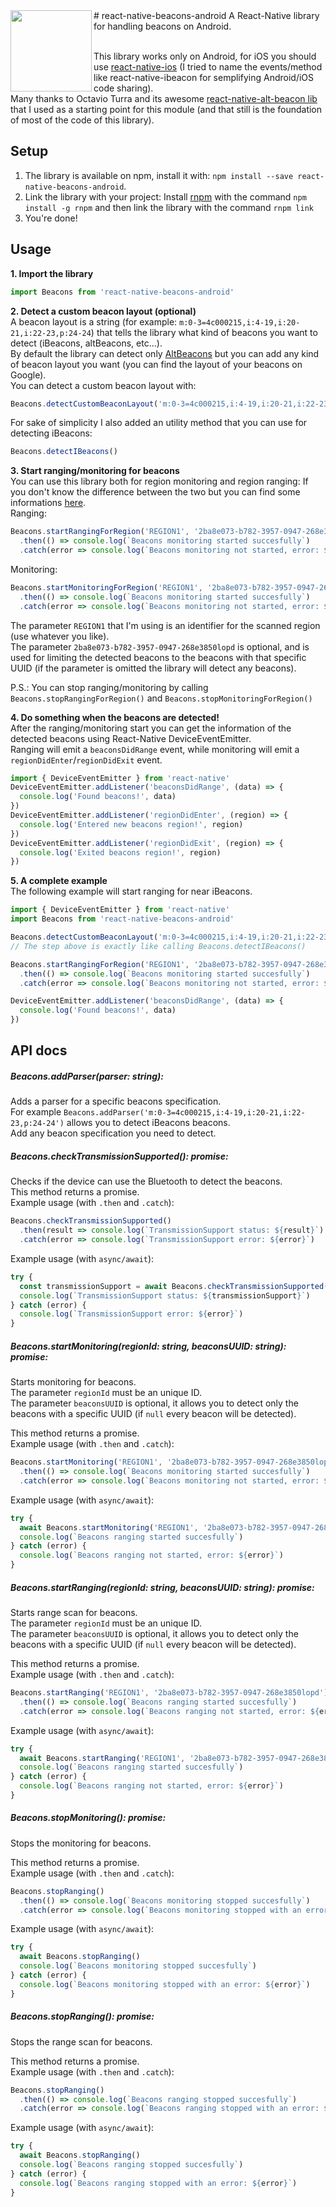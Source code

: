 <img src="http://insideoutdoor.com/wp-content/uploads/2016/02/beacon-example31.png" width="130" align="left"> 
# react-native-beacons-android
A React-Native library for handling beacons on Android.  
<br/>
<br/>


This library works only on Android, for iOS you should use  [react-native-ios](https://www.npmjs.com/package/react-native-ibeacon) (I tried to name the events/method like react-native-ibeacon for semplifying Android/iOS code sharing).  
Many thanks to Octavio Turra and its awesome [react-native-alt-beacon lib](https://github.com/octavioturra/react-native-alt-beacon) that I used as a starting point for this module (and that still is the foundation of most of the code of this library).

## Setup  
1. The library is available on npm, install it with: `npm install --save react-native-beacons-android`.  
2. Link the library with your project:
Install [rnpm](https://github.com/rnpm/rnpm) with the command `npm install -g rnpm` and then link the library with the command `rnpm link` 
3. You're done!  

## Usage  
**1. Import the library**
```javascript
import Beacons from 'react-native-beacons-android'
```

**2. Detect a custom beacon layout (optional)**   
A beacon layout is a string (for example: `m:0-3=4c000215,i:4-19,i:20-21,i:22-23,p:24-24`) that tells the library what kind of beacons you want to detect (iBeacons, altBeacons, etc...).  
By default the library can detect only [AltBeacons](http://altbeacon.org/) but you can add any kind of beacon layout you want (you can find the layout of your beacons on Google).  
You can detect a custom beacon layout with:  
```javascript
Beacons.detectCustomBeaconLayout('m:0-3=4c000215,i:4-19,i:20-21,i:22-23,p:24-24') // iBeacons layout
```
For sake of simplicity I also added an utility method that you can use for detecting iBeacons:
```javascript
Beacons.detectIBeacons()
```
**3. Start ranging/monitoring for beacons**  
You can use this library both for region monitoring and region ranging:
If you don't know the difference between the two but you can find some informations [here](https://community.estimote.com/hc/en-us/articles/203356607-What-are-region-Monitoring-and-Ranging-).  
Ranging:  
```javascript
Beacons.startRangingForRegion('REGION1', '2ba8e073-b782-3957-0947-268e3850lopd')
  .then(() => console.log(`Beacons monitoring started succesfully`)
  .catch(error => console.log(`Beacons monitoring not started, error: ${error}`)
```
Monitoring:  
```javascript
Beacons.startMonitoringForRegion('REGION1', '2ba8e073-b782-3957-0947-268e3850lopd')
  .then(() => console.log(`Beacons monitoring started succesfully`)
  .catch(error => console.log(`Beacons monitoring not started, error: ${error}`)
```
The parameter `REGION1` that I'm using is an identifier for the scanned region (use whatever you like).  
The parameter `2ba8e073-b782-3957-0947-268e3850lopd` is optional, and is used for limiting the detected beacons to the beacons with that specific UUID (if the parameter is omitted the library will detect any beacons).  

P.S.: You can stop ranging/monitoring by calling `Beacons.stopRangingForRegion()` and `Beacons.stopMonitoringForRegion()`

**4. Do something when the beacons are detected!**  
After the ranging/monitoring start you can get the information of the detected beacons using React-Native DeviceEventEmitter.  
Ranging will emit a `beaconsDidRange` event, while monitoring will emit a `regionDidEnter`/`regionDidExit` event.  
```javascript
import { DeviceEventEmitter } from 'react-native'
DeviceEventEmitter.addListener('beaconsDidRange', (data) => {
  console.log('Found beacons!', data)
})
DeviceEventEmitter.addListener('regionDidEnter', (region) => {
  console.log('Entered new beacons region!', region)
})
DeviceEventEmitter.addListener('regionDidExit', (region) => {
  console.log('Exited beacons region!', region)
})
```

**5. A complete example**  
The following example will start ranging for near iBeacons.  
```javascript
import { DeviceEventEmitter } from 'react-native'
import Beacons from 'react-native-beacons-android'

Beacons.detectCustomBeaconLayout('m:0-3=4c000215,i:4-19,i:20-21,i:22-23,p:24-24') 
// The step above is exactly like calling Beacons.detectIBeacons()

Beacons.startRangingForRegion('REGION1', '2ba8e073-b782-3957-0947-268e3850lopd')
  .then(() => console.log(`Beacons monitoring started succesfully`)
  .catch(error => console.log(`Beacons monitoring not started, error: ${error}`)

DeviceEventEmitter.addListener('beaconsDidRange', (data) => {
  console.log('Found beacons!', data)
})
```

## API docs
##### Beacons.addParser(parser: string):  
Adds a parser for a specific beacons specification.     
For example `Beacons.addParser('m:0-3=4c000215,i:4-19,i:20-21,i:22-23,p:24-24')` allows you to detect iBeacons beacons.  
Add any beacon specification you need to detect.  

##### Beacons.checkTransmissionSupported(): promise:  
Checks if the device can use the Bluetooth to detect the beacons.  
This method returns a promise.  
Example usage (with `.then` and `.catch`):
```javascript
Beacons.checkTransmissionSupported()
  .then(result => console.log(`TransmissionSupport status: ${result}`)
  .catch(error => console.log(`TransmissionSupport error: ${error}`)
```
Example usage (with `async/await`):
```javascript
try {
  const transmissionSupport = await Beacons.checkTransmissionSupported()
  console.log(`TransmissionSupport status: ${transmissionSupport}`)
} catch (error) {
  console.log(`TransmissionSupport error: ${error}`)
}
``` 

##### Beacons.startMonitoring(regionId: string, beaconsUUID: string): promise:  
Starts monitoring for beacons.  
The parameter `regionId` must be an unique ID.  
The parameter `beaconsUUID` is optional, it allows you to detect only the beacons with a specific UUID (if `null` every beacon will be detected).  

This method returns a promise.  
Example usage (with `.then` and `.catch`):
```javascript
Beacons.startMonitoring('REGION1', '2ba8e073-b782-3957-0947-268e3850lopd')
  .then(() => console.log(`Beacons monitoring started succesfully`)
  .catch(error => console.log(`Beacons monitoring not started, error: ${error}`)
```
Example usage (with `async/await`):
```javascript
try {
  await Beacons.startMonitoring('REGION1', '2ba8e073-b782-3957-0947-268e3850lopd')
  console.log(`Beacons ranging started succesfully`)
} catch (error) {
  console.log(`Beacons ranging not started, error: ${error}`)
}
``` 

##### Beacons.startRanging(regionId: string, beaconsUUID: string): promise:  
Starts range scan for beacons.  
The parameter `regionId` must be an unique ID.  
The parameter `beaconsUUID` is optional, it allows you to detect only the beacons with a specific UUID (if `null` every beacon will be detected).  

This method returns a promise.  
Example usage (with `.then` and `.catch`):
```javascript
Beacons.startRanging('REGION1', '2ba8e073-b782-3957-0947-268e3850lopd')
  .then(() => console.log(`Beacons ranging started succesfully`)
  .catch(error => console.log(`Beacons ranging not started, error: ${error}`)
```
Example usage (with `async/await`):
```javascript
try {
  await Beacons.startRanging('REGION1', '2ba8e073-b782-3957-0947-268e3850lopd')
  console.log(`Beacons ranging started succesfully`)
} catch (error) {
  console.log(`Beacons ranging not started, error: ${error}`)
}
``` 

##### Beacons.stopMonitoring(): promise:  
Stops the monitoring for beacons.  

This method returns a promise.  
Example usage (with `.then` and `.catch`):
```javascript
Beacons.stopRanging()
  .then(() => console.log(`Beacons monitoring stopped succesfully`)
  .catch(error => console.log(`Beacons monitoring stopped with an error: ${error}`)
```
Example usage (with `async/await`):
```javascript
try {
  await Beacons.stopRanging()
  console.log(`Beacons monitoring stopped succesfully`)
} catch (error) {
  console.log(`Beacons monitoring stopped with an error: ${error}`)
}
``` 

##### Beacons.stopRanging(): promise:  
Stops the range scan for beacons.  

This method returns a promise.  
Example usage (with `.then` and `.catch`):
```javascript
Beacons.stopRanging()
  .then(() => console.log(`Beacons ranging stopped succesfully`)
  .catch(error => console.log(`Beacons ranging stopped with an error: ${error}`)
```
Example usage (with `async/await`):
```javascript
try {
  await Beacons.stopRanging()
  console.log(`Beacons ranging stopped succesfully`)
} catch (error) {
  console.log(`Beacons ranging stopped with an error: ${error}`)
}
``` 



